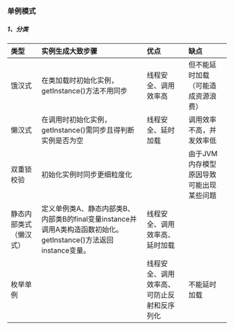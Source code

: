 ### 单例模式

##### 1、分类

| 类型 | 实例生成大致步骤 | 优点 | 缺点 |
| :--- | :--- | :--- | :--- |
| 饿汉式 | 在类加载时初始化实例，getInstance\(\)方法不用同步 | 线程安全、调用效率高 | 但不能延时加载（可能造成资源浪费） |
| 懒汉式 | 在调用时初始化实例，getInstance\(\)需同步且得判断实例是否为空 | 线程安全、延时加载 | 调用效率不高，并发效率低 |
| 双重锁校验 | 初始化实例时同步更细粒度化 |  | 由于JVM内存模型原因导致可能出现某些问题 |
| 静态内部类式（懒汉式） | 定义单例类A、静态内部类B、内部类B的final变量instance并调用A类构造函数初始化。getInstance\(\)方法返回instance变量。 | 线程安全、调用效率高、延时加载 |  |
| 枚举单例 |  | 线程安全、调用效率高、可防止反射和反序列化 | 不能延时加载 |



